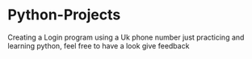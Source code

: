 # Python-Projects
Creating a Login program using a Uk phone number just practicing and learning python, feel free to have a look give feedback

